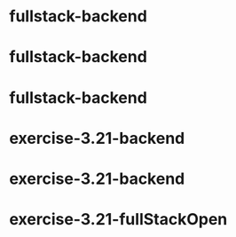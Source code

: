 # fullstack-backend
# fullstack-backend
# fullstack-backend
# exercise-3.21-backend
# exercise-3.21-backend
# exercise-3.21-fullStackOpen
